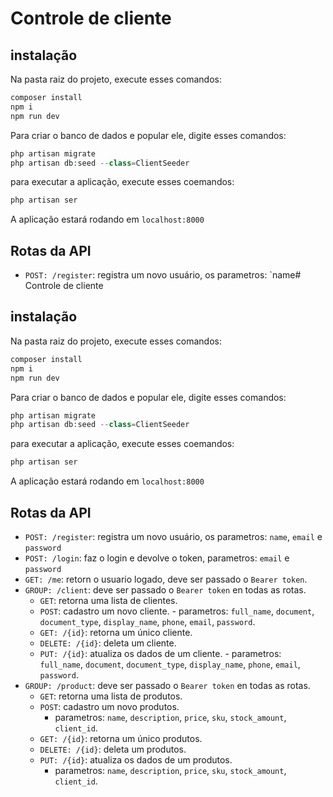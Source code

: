 # Controle de cliente

## instalação
Na pasta raiz do projeto, execute esses comandos:
```php
composer install
npm i
npm run dev
```

Para criar o banco de dados e popular ele, digite esses comandos:
```php
php artisan migrate
php artisan db:seed --class=ClientSeeder
```

para executar a aplicação, execute esses coemandos:
```php
php artisan ser
```
A aplicação estará rodando em `localhost:8000`

## Rotas da API
- `POST: /register`: registra um novo usuário, os parametros: `name# Controle de cliente

## instalação
Na pasta raiz do projeto, execute esses comandos:
```php
composer install
npm i
npm run dev
```

Para criar o banco de dados e popular ele, digite esses comandos:
```php
php artisan migrate
php artisan db:seed --class=ClientSeeder
```

para executar a aplicação, execute esses coemandos:
```php
php artisan ser
```
A aplicação estará rodando em `localhost:8000`

## Rotas da API
- `POST: /register`: registra um novo usuário, os parametros: `name`, `email` e `password`
- `POST: /login`: faz o login e devolve o token, parametros: `email` e `password`
- `GET: /me`: retorn o usuario logado, deve ser passado o `Bearer token`.
- `GROUP: /client`: deve ser passado o `Bearer token` en todas as rotas.
	- `GET`: retorna uma lista de clientes.
	- `POST`: cadastro um novo cliente.
            - parametros: `full_name`, `document`, `document_type`, `display_name`, `phone`, `email`, `password`.
	- `GET: /{id}`: retorna um único cliente.
	- `DELETE: /{id}`: deleta um cliente.
	- `PUT: /{id}`: atualiza os dados de um cliente.
            - parametros: `full_name`, `document`, `document_type`, `display_name`, `phone`, `email`, `password`.
- `GROUP: /product`: deve ser passado o `Bearer token` en todas as rotas.
	- `GET`: retorna uma lista de produtos.
	- `POST`: cadastro um novo produtos.
        - parametros: `name`, `description`, `price`, `sku`, `stock_amount`, `client_id`.
	- `GET: /{id}`: retorna um único produtos.
	- `DELETE: /{id}`: deleta um produtos.
	- `PUT: /{id}`: atualiza os dados de um produtos.
        - parametros: `name`, `description`, `price`, `sku`, `stock_amount`, `client_id`.